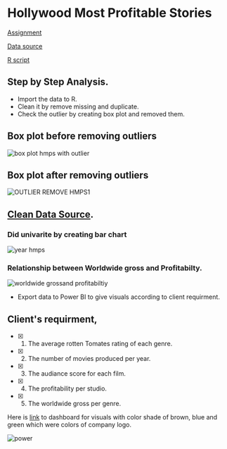 # Hollywood Most Profitable Stories
[Assignment](https://github.com/SaeedIram/R-and-Power-BI/blob/main/R%2BPowerBI.pptx)

[Data source](https://github.com/SaeedIram/R-and-Power-BI/blob/main/HollywoodsMostProfitableStories.csv)

[R script](https://github.com/SaeedIram/R-and-Power-BI/blob/main/hmps%20r%20script.R)

## Step by Step Analysis.
* Import the data to R.
* Clean it by remove missing and duplicate.
* Check the outlier by creating box plot and removed them.
  
## Box plot before removing outliers

![box plot hmps with outlier](https://github.com/SaeedIram/R-and-Power-BI/assets/136697415/cd9f9b20-348c-4cf2-a049-2dabde2d100e)

## Box plot after removing outliers

![OUTLIER REMOVE HMPS1](https://github.com/SaeedIram/R-and-Power-BI/assets/136697415/8ebebfb9-2835-4dce-9fa7-7a5dd688e2b3)

## [Clean Data Source](https://github.com/SaeedIram/R-and-Power-BI/blob/main/clean_HMPS.csv).

### Did univarite by creating bar chart
  
![year hmps](https://github.com/SaeedIram/R-and-Power-BI/assets/136697415/e792dda3-768b-4c51-9aad-a251ed984cbd)

### Relationship between Worldwide gross and Profitabilty.
  
![worldwide grossand profitabiltiy](https://github.com/SaeedIram/R-and-Power-BI/assets/136697415/e24f7ec8-aa41-429a-a216-48b0b4cb95de)


* Export data to Power BI to give visuals according to client requirment.
  
## Client's requirment,
- [x] 1. The average rotten Tomates rating of each genre.
- [x] 2. The number of movies produced per year.
- [x] 3. The audiance score for each film.
- [x] 4. The profitability per studio.
- [x] 5. The worldwide gross per genre.
      
Here is [link](https://app.powerbi.com/groups/me/reports/e3112616-137c-4351-8b31-c491c4d0ae2c/ReportSection?ctid=6efd0f20-57c8-4447-b53f-00d4992ca50b&experience=power-bi) to dashboard for visuals with color shade of brown, blue and green which were colors of company logo.

 ![power](https://github.com/SaeedIram/R-and-Power-BI/assets/136697415/fd727f94-fe16-4a20-812e-982da7b17614)
